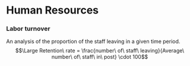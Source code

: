 # Human Resources

### Labor turnover
An analysis of the proportion of the staff leaving in a given time period.
$$\Large Retention\ rate = \frac{number\ of\ staff\ leaving}{Average\ number\ of\ staff\ in\ post} \cdot 100$$